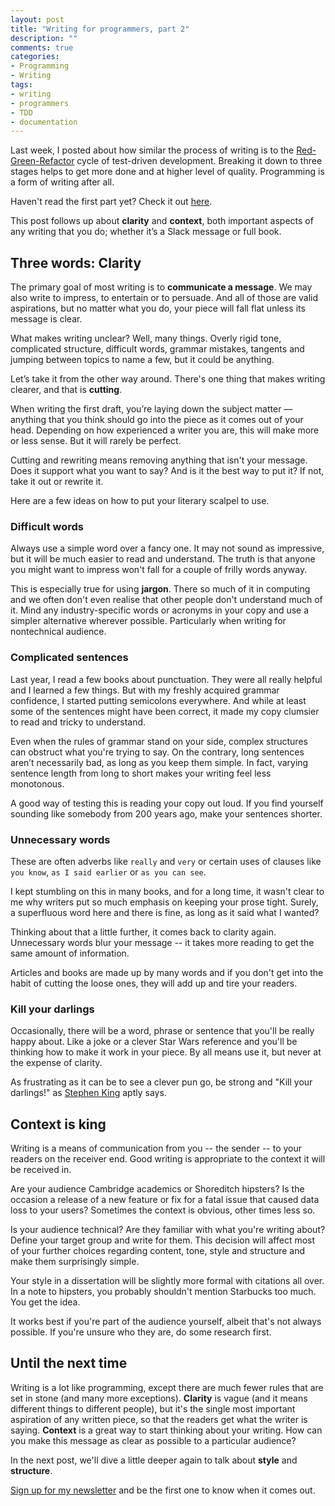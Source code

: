 ```yaml
---
layout: post
title: "Writing for programmers, part 2"
description: ""
comments: true
categories:
- Programming
- Writing
tags:
- writing
- programmers
- TDD
- documentation
---
```


Last week, I posted about how similar the process of writing is to the
[Red-Green-Refactor](http://www.santeon.com/insight-blog/video-and-article/33-insight-blog/video-and-article/229-test-driven-development-red-green-refactor#.VnKzDJOLTow) cycle of test-driven development. Breaking it down to
three stages helps to get more done and at higher level of quality. Programming
is a form of writing after all.

Haven't read the first part yet? Check it out [here](http://radek.io/2015/12/10/writing-for-programmers-1/).

This post follows up about **clarity** and **context**, both important aspects
of any writing that you do; whether it’s a Slack message or full book.

## Three words: Clarity

The primary goal of most writing is to **communicate a message**. We may also
write to impress, to entertain or to persuade. And all of those are valid
aspirations, but no matter what you do, your piece will fall flat unless its
message is clear.

What makes writing unclear? Well, many things. Overly rigid tone, complicated
structure, difficult words, grammar mistakes, tangents and jumping between
topics to name a few, but it could be anything.

Let’s take it from the other way around. There's one thing that makes writing
clearer, and that is **cutting**.

When writing the first draft, you’re laying down the subject matter — anything
that you think should go into the piece as it comes out of your head. Depending
on how experienced a writer you are, this will make more or less sense. But it
will rarely be perfect.

Cutting and rewriting means removing anything that isn't your message. Does it
support what you want to say? And is it the best way to put it? If not, take it
out or rewrite it.

Here are a few ideas on how to put your literary scalpel to use.

### Difficult words

Always use a simple word over a fancy one. It may not sound as impressive, but it
will be much easier to read and understand. The truth is that anyone you might
want to impress won't fall for a couple of frilly words anyway.

This is especially true for using **jargon**. There so much of it in computing
and we often don't even realise that other people don't understand much of it.
Mind any industry-specific words or acronyms in your copy and use a simpler
alternative wherever possible. Particularly when writing for nontechnical
audience.

### Complicated sentences

Last year, I read a few books about punctuation. They were all really helpful
and I learned a few things. But with my freshly acquired grammar confidence, I
started putting semicolons everywhere. And while at least some of the sentences
might have been correct, it made my copy clumsier to read and tricky to
understand.

Even when the rules of grammar stand on your side, complex structures can
obstruct what you're trying to say. On the contrary, long sentences aren’t
necessarily bad, as long as you keep them simple. In fact, varying sentence
length from long to short makes your writing feel less monotonous.

A good way of testing this is reading your copy out loud. If you find yourself
sounding like somebody from 200 years ago, make your sentences shorter.

### Unnecessary words

These are often adverbs like `really` and `very` or certain uses of clauses
like `you know`, `as I said earlier` or `as you can see`.

I kept stumbling on this in many books, and for a long time, it wasn't clear to
me why writers put so much emphasis on keeping your prose tight. Surely, a
superfluous word here and there is fine, as long as it said what I wanted?

Thinking about that a little further, it comes back to clarity again.
Unnecessary words blur your message -- it takes more reading to get the same
amount of information.

Articles and books are made up by many words and if you don't get into the
habit of cutting the loose ones, they will add up and tire your readers.

### Kill your darlings

Occasionally, there will be a word, phrase or sentence that you'll be really
happy about. Like a joke or a clever Star Wars reference and you'll be thinking
how to make it work in your piece. By all means use it, but never at the
expense of clarity.

As frustrating as it can be to see a clever pun go, be strong and "Kill your
darlings!" as [Stephen
King](https://www.goodreads.com/quotes/371112-kill-your-darlings-kill-your-darlings-even-when-it-breaks)
aptly says.

## Context is king

Writing is a means of communication from you -- the sender -- to your readers
on the receiver end. Good writing is appropriate to the context it will be
received in.

Are your audience Cambridge academics or Shoreditch hipsters? Is the occasion a
release of a new feature or fix for a fatal issue that caused data loss to your
users? Sometimes the context is obvious, other times less so.

Is your audience technical? Are they familiar with what you're writing about?
Define your target group and write for them. This decision will affect most of
your further choices regarding content, tone, style and structure and make them
surprisingly simple.

Your style in a dissertation will be slightly more formal with citations all
over. In a note to hipsters, you probably shouldn't mention Starbucks too much.
You get the idea.

It works best if you're part of the audience yourself, albeit that's not always
possible. If you're unsure who they are, do some research first.

## Until the next time

Writing is a lot like programming, except there are much fewer rules that are
set in stone (and many more exceptions). **Clarity** is vague (and it means
different things to different people), but it's the single most important
aspiration of any written piece, so that the readers get what the writer is
saying. **Context** is a great way to start thinking about your
writing. How can you make this message as clear as possible to a particular
audience?

In the next post, we'll dive a little deeper again to talk about **style** and
**structure**.

[Sign up for my newsletter](http://radek.io/newsletter/) and be the first one
to know when it comes out.
